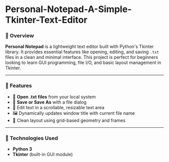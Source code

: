# Personal-Notepad-A-Simple-Tkinter-Text-Editor

### 📌 Overview

**Personal Notepad** is a lightweight text editor built with Python's Tkinter library. It provides essential features like opening, editing, and saving `.txt` files in a clean and minimal interface. This project is perfect for beginners looking to learn GUI programming, file I/O, and basic layout management in Tkinter.

---

### 🎯 Features

* 📂 **Open .txt files** from your local system
* 💾 **Save or Save As** with a file dialog
* 📝 Edit text in a scrollable, resizable text area
* 🖼️ Dynamically updates window title with current file name
* 🧱 Clean layout using grid-based geometry and frames

---

### 🧠 Technologies Used

* **Python 3**
* **Tkinter** (built-in GUI module)




